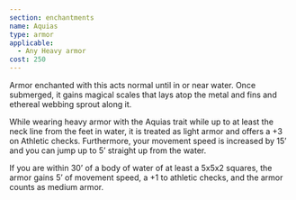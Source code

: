 ```yaml
---
section: enchantments
name: Aquias
type: armor
applicable:
  - Any Heavy armor
cost: 250
---
```

Armor enchanted with this acts normal until in or near water. Once submerged, it gains magical scales that lays atop the metal and fins and ethereal webbing sprout along it.

While wearing heavy armor with the Aquias trait while up to at least the neck line from the feet in water, it is treated as light armor and offers a +3 on Athletic checks. Furthermore, your movement speed is increased by 15’ and you can jump up to 5’ straight up from the water.

If you are within 30’ of a body of water of at least a 5x5x2 squares, the armor gains 5’ of movement speed, a +1 to athletic checks, and the armor counts as medium armor.